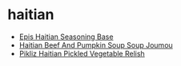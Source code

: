 # haitian

 * [Epis Haitian Seasoning Base](index/e/epis-haitian-seasoning-base.json)
 * [Haitian Beef And Pumpkin Soup Soup Joumou](index/h/haitian-beef-and-pumpkin-soup-soup-joumou.json)
 * [Pikliz Haitian Pickled Vegetable Relish](index/p/pikliz-haitian-pickled-vegetable-relish.json)

